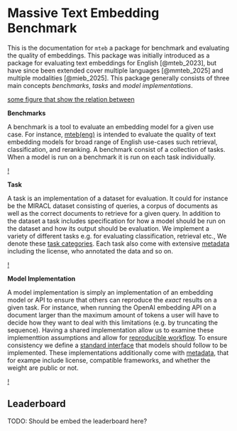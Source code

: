 
# Massive Text Embedding Benchmark

<!-- 
or
# Multimodal Toolkit for Embedding Benchmarking 
-->


This is the documentation for `mteb` a package for benchmark and evaluating the quality of embeddings. 
This package was initially introduced as a package for evaluating text embeddings for English [@mteb_2023], but have since been extended cover 
multiple languages [@mmteb_2025] and multiple modalities [@mieb_2025]. 
This package generally consists of three main concepts *benchmarks*, *tasks* and *model implementations*.

[some figure that show the relation between ](missing.png)

**Benchmarks**

A benchmark is a tool to evaluate an embedding model for a given use case. For instance, [mteb(eng)](missing) is intended 
to evaluate the quality of text embedding models for broad range of English use-cases such retrieval, classification, and reranking. 
A benchmark consist of a collection of tasks. When a model is run on a benchmark it is run on each task individually.

[!](benchmark_explainer.png)

**Task**

A task is an implementation of a dataset for evaluation. It could for instance be the MIRACL dataset consisting of queries, a corpus of documents 
as well as the correct documents to retrieve for a given query. In addition to the dataset a task includes specification for how a model should be run on the dataset and how its output should be evaluation. We implement a variety of different tasks e.g. for evaluating classification, retrieval etc., We denote these [task categories](missing). Each task also come with extensive [metadata](missing) including the license, who annotated the data and so on. 

[!](task_explainer.png)

**Model Implementation**

A model implementation is simply an implementation of an embedding model or API to ensure that others can reproduce the *exact* results on a given task.
For instance, when running the OpenAI embedding API on a document larger than the maximum amount of tokens a user will have to decide how they want to
deal with this limitations (e.g. by truncating the sequence). Having a shared implementation allow us to examine these implementtion assumptions and allow
for [reproducible workflow](missing). To ensure consistency we define a [standard interface](missing) that models should follow to be implemented. These implementations additionally come with [metadata](missing), that for exampe include license, compatible frameworks, and whether the weight are public or not.

[!](modelmeta_explainer.png)

## Leaderboard

TODO: Should be embed the leaderboard here?